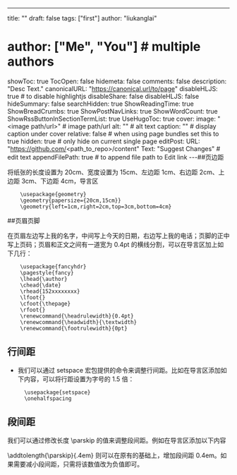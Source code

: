 ---
title: ""
draft: false
tags: ["first"]
author: "liukanglai"
# author: ["Me", "You"] # multiple authors
showToc: true
TocOpen: false
hidemeta: false
comments: false
description: "Desc Text."
canonicalURL: "https://canonical.url/to/page"
disableHLJS: true # to disable highlightjs
disableShare: false
disableHLJS: false
hideSummary: false
searchHidden: true
ShowReadingTime: true
ShowBreadCrumbs: true
ShowPostNavLinks: true
ShowWordCount: true
ShowRssButtonInSectionTermList: true
UseHugoToc: true
cover:
    image: "<image path/url>" # image path/url
    alt: "<alt text>" # alt text
    caption: "<text>" # display caption under cover
    relative: false # when using page bundles set this to true
    hidden: true # only hide on current single page
editPost:
    URL: "https://github.com/<path_to_repo>/content"
    Text: "Suggest Changes" # edit text
    appendFilePath: true # to append file path to Edit link
---##页边距

将纸张的长度设置为 20cm、宽度设置为 15cm、左边距 1cm、右边距 2cm、上边距 3cm、下边距 4cm，导言区

        \usepackage{geometry}
        \geometry{papersize={20cm,15cm}}
        \geometry{left=1cm,right=2cm,top=3cm,bottom=4cm}

##页眉页脚

在页眉左边写上我的名字，中间写上今天的日期，右边写上我的电话；页脚的正中写上页码；页眉和正文之间有一道宽为 0.4pt 的横线分割，可以在导言区加上如下几行：

        \usepackage{fancyhdr}
        \pagestyle{fancy}
        \lhead{\author}
        \chead{\date}
        \rhead{152xxxxxxxx}
        \lfoot{}
        \cfoot{\thepage}
        \rfoot{}
        \renewcommand{\headrulewidth}{0.4pt}
        \renewcommand{\headwidth}{\textwidth}
        \renewcommand{\footrulewidth}{0pt}


## 行间距

- 我们可以通过 setspace 宏包提供的命令来调整行间距。比如在导言区添加如下内容，可以将行距设置为字号的 1.5 倍：

        \usepackage{setspace}
        \onehalfspacing

## 段间距
我们可以通过修改长度 \parskip 的值来调整段间距。例如在导言区添加以下内容

\addtolength{\parskip}{.4em}
则可以在原有的基础上，增加段间距 0.4em。如果需要减小段间距，只需将该数值改为负值即可。
